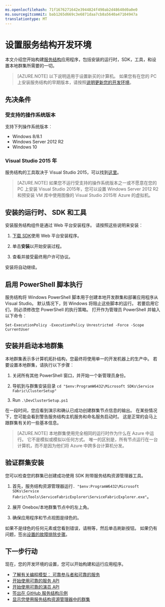 ```yaml
---
ms.openlocfilehash: 71f1676271642e3944824f490ab2d48640d0a0e0
ms.sourcegitcommit: bab1265d669c3e6871daa7cb8a5640a47104947a
translationtype: MT
---
```

<properties
   pageTitle="设置服务结构开发环境 |Microsoft Azure"
   description="安装服务结构运行时、 SDK 和工具并创建一个本地开发群集。"
   services="service-fabric"
   documentationCenter=".net"
   authors="seanmck"
   manager="samgeo"
   editor=""/>

<tags
   ms.service="service-fabric"
   ms.devlang="dotNet"
   ms.topic="hero-article"
   ms.tgt_pltfrm="NA"
   ms.workload="NA"
   ms.date="07/24/2015"
   ms.author="seanmck"/>

# 设置服务结构开发环境
 本文介绍您开始构建[服务结构][1]应用程序，包括安装的运行时，SDK，工具，和设置本地群集所需要的一切。

 > [AZURE.NOTE] 以下说明适用于设置新买的计算机。 如果您有在您的 PC 上安装服务结构的早期版本，请按照[说明更新您的开发环境](service-fabric-update-your-development-environment.md)。

## 先决条件
### 受支持的操作系统版本
支持下列操作系统版本︰

- Windows 8/8.1
- Windows Server 2012 R2
- Windows 10

### Visual Studio 2015 年

服务结构的工具取决于 Visual Studio 2015，可以找到[这里][2]。

> [AZURE.NOTE] 如果您不运行受支持的操作系统版本之一或不愿意在您的 PC 上安装 Visual Studio 2015年，您可以设置 Windows Server 2012 R2 和预安装 VM 库中使用图像的 Visual Studio 2015年 Azure 的虚拟机。

## 安装的运行时、 SDK 和工具

安装服务结构组件是通过 Web 平台安装程序。 请按照这些说明来安装︰

1. [下载 SDK][3]使用 Web 平台安装程序。

2. 单击**安装**以开始安装过程。

3. 查看并接受最终用户许可协议。

安装将自动继续。

## 启用 PowerShell 脚本执行

服务结构将 Windows PowerShell 脚本用于创建本地开发群集和部署应用程序从 Visual Studio。 默认情况下，则 Windows 将阻止这些脚本的运行。 若要启用它们，则必须修改您 PowerShell 的执行策略。 打开作为管理员 PowerShell 并输入以下命令︰

    Set-ExecutionPolicy -ExecutionPolicy Unrestricted -Force -Scope CurrentUser


## 安装并启动本地群集
本地群集表示多计算机拓扑结构，您最终将使用单一的开发机器上的生产中。 若要设置本地群集，请执行以下步骤︰


1. 关闭所有其他 PowerShell 窗口，并开始一个新管理员身份。

2. 导航到与群集安装目录 `cd "$env:ProgramW6432\Microsoft SDKs\Service Fabric\ClusterSetup"`

3. Run `.\DevClusterSetup.ps1`

在一段时间，您应看到演示和确认已成功创建群集节点信息的输出。 在某些情况下，您可能会看到警告服务结构主机服务和命名服务启动时。 这是正常的会马上跟群集有关的一些基本信息。

> [AZURE.NOTE] 本地群集使用完全相同的运行时作为什么在 Azure 中运行。 它不是模拟或模拟以任何方式。 唯一的区别是，所有节点运行在一台计算机，而不是因为他们将 Azure 中跨多台计算机分发。

## 验证群集安装

您可以检查您的群集已创建成功使用 SDK 附带服务结构资源管理器工具。

1. 首先，服务结构资源管理器运行`. "$env:ProgramW6432\Microsoft SDKs\Service Fabric\Tools\ServiceFabricExplorer\ServiceFabricExplorer.exe"`。

2. 展开 Onebox/本地群集节点中的左上角。

3. 确保应用程序和节点视图是绿色的。

如果不是绿色的任何元素或您看到错误，请稍等，然后单击刷新按钮。 如果仍有问题，签出[设置的故障排除步骤](service-fabric-troubleshoot-local-cluster-setup.md)。

## 下一步行动
现在，您的开发环境的设置，您可以开始构建和运行应用程序。

- [了解有关编程模型︰ 可靠参与者和可靠的服务](service-fabric-choose-framework.md)
- [开始使用可靠的服务 API](service-fabric-reliable-services-quick-start.md)
- [开始使用可靠的演员 API](service-fabric-reliable-actors-get-started.md)
- [签出在 GitHub 服务结构示例](https://github.com/azure/servicefabric-samples)
- [显示您使用服务结构资源管理器中的群集](service-fabric-visualizing-your-cluster.md)

[1]: http://azure.microsoft.com/en-us/campaigns/service-fabric/ "服务结构市场活动页"
[2]: http://go.microsoft.com/fwlink/?LinkId=517106 "与 RC"
[3]:http://www.microsoft.com/web/handlers/webpi.ashx?command=getinstallerredirect&appid=MicrosoftAzure-ServiceFabric "WebPI 链接"
